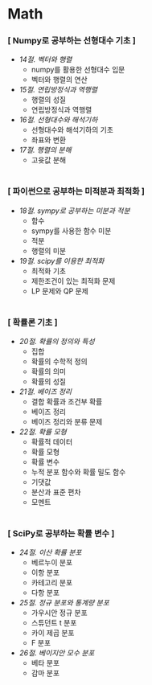 # Math

### [ Numpy로 공부하는 선형대수 기초 ]
- *14절. 벡터와 행렬*
	- numpy를 활용한 선형대수 입문
	- 벡터와 행렬의 연산
- *15절. 연립방정식과 역행렬*
	- 행렬의 성질
	- 연립방정식과 역행렬
- *16절. 선형대수와 해석기하*
	- 선형대수와 해석기하의 기초
  	- 좌표와 변환
- *17절. 행렬의 분해*
	- 고윳값 분해
    <br>

### [ 파이썬으로 공부하는 미적분과 최적화 ]
- *18절. sympy로 공부하는 미분과 적분*
	- 함수
  	- sympy를 사용한 함수 미분
  	- 적분
  	- 행렬의 미분
- *19절. scipy를 이용한 최적화*
	- 최적화 기초
	- 제한조건이 있는 최적화 문제
    - LP 문제와 QP 문제
    </br>

### [ 확률론 기초 ]
- *20절. 확률의 정의와 특성*
	- 집합
    - 확률의 수학적 정의
    - 확률의 의미
    - 확률의 성질
- *21절. 베이즈 정리*
	- 결합 확률과 조건부 확률
	- 베이즈 정리
    - 베이즈 정리와 분류 문제
- *22절. 확률 모형*
	- 확률적 데이터
    - 확률 모형
    - 확률 변수
    - 누적 분포 함수와 확률 밀도 함수
    - 기댓값
    - 분산과 표준 편차
    - 모멘트
    </br>
    
### [ SciPy로 공부하는 확률 변수 ]
- *24절. 이산 확률 분포*
	- 베르누이 분포
	- 이항 분포
	- 카테고리 분포
	- 다항 분포
- *25절. 정규 분포와 통계량 분포*
	- 가우시안 정규 분포
	- 스튜던트 t 분포
	- 카이 제곱 분포
	- F 분포
- *26절. 베이지안 모수 분포*
	- 베타 분포
	- 감마 분포 
    </br>